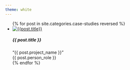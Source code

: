 ```yaml
---
theme: white
---
```

<ul class="case-studies-list">
{% for post in site.categories.case-studies reversed %}
  <li class="case-study-list-item">
    <a class="case-study-icon" href="{{post.url}}">
      <img src="{{post.icon}}" alt="{{post.title}}" />
    </a>
    <div class="case-study-info">
      <h5 class="case-study-title">{{ post.title }}</h5>
      <div class="case-study-project-name">&ldquo;{{ post.project_name }}&rdquo;</div>
      <div class="case-study-person-role">{{ post.person_role }}</div>
    </div>
  </li>
{% endfor %}
</ul>


